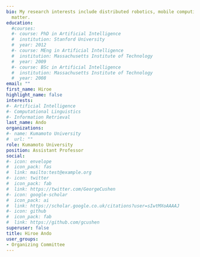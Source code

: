 ```yaml
---
bio: My research interests include distributed robotics, mobile computing and programmable
  matter.
education:
  #courses:
  #- course: PhD in Artificial Intelligence
  #  institution: Stanford University
  #  year: 2012
  #- course: MEng in Artificial Intelligence
  #  institution: Massachusetts Institute of Technology
  #  year: 2009
  #- course: BSc in Artificial Intelligence
  #  institution: Massachusetts Institute of Technology
  #  year: 2008
email: ""
first_name: Hiroe
highlight_name: false
interests:
#- Artificial Intelligence
#- Computational Linguistics
#- Information Retrieval
last_name: Ando
organizations:
#- name: Kumamoto University
#  url: ""
role: Kumamoto University
position: Assistant Professor
social:
#- icon: envelope
#  icon_pack: fas
#  link: mailto:test@example.org
#- icon: twitter
#  icon_pack: fab
#  link: https://twitter.com/GeorgeCushen
#- icon: google-scholar
#  icon_pack: ai
#  link: https://scholar.google.co.uk/citations?user=sIwtMXoAAAAJ
#- icon: github
#  icon_pack: fab
#  link: https://github.com/gcushen
superuser: false
title: Hiroe Ando
user_groups:
- Organizing Committee
---
```


<!-- Eiji Hato is a professor of ... -->

